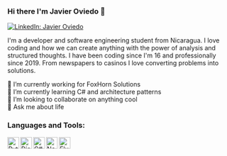 ### Hi there I'm Javier Oviedo 👋

[![LinkedIn: Javier Oviedo](https://img.shields.io/badge/JavierOviedo-blue?style=flat-square&logo=Linkedin&logoColor=white&link=https://www.linkedin.com/in/javier-oviedo-brenes-3b42961b4/)](https://www.linkedin.com/in/javier-oviedo-brenes-3b42961b4/)

I'm a developer and software engineering student from Nicaragua. I love coding and how we can create anything with the power of analysis and structured thoughts.
I have been coding since I'm 16 and professionally since 2019. From newspapers to casinos I love converting problems into solutions.

🔭 I’m currently working for FoxHorn Solutions <br/>
🌱 I’m currently learning C# and architecture patterns<br/>
👯 I’m looking to collaborate on anything cool <br/>
💬 Ask me about life <br/>

<!--
**Javen17/Javen17** is a ✨ _special_ ✨ repository because its `README.md` (this file) appears on your GitHub profile.

Here are some ideas to get you started:

- 🔭 I’m currently working on ...
- 🌱 I’m currently learning ...
- 👯 I’m looking to collaborate on ...
- 🤔 I’m looking for help with ...
- 💬 Ask me about ...
- 📫 How to reach me: ...
- 😄 Pronouns: ...
- ⚡ Fun fact: ...
-->

### Languages and Tools:
<img  align="left" alt="Python" width="26px" src="https://img.icons8.com/color/48/000000/python.png"/>
<img align="left" alt="Django" width="26px" src="https://png2.cleanpng.com/sh/2703bc253ac00b7e954071f24cb1cf89/L0KzQYm3WMA2N5hmepH0aYP2gLBuTfRraZ9sh595eYTrf7A0gB9ueKZ5feQ2aXPyfsS0jP9od151hAR9YXLvdX71hgR4d6NwRdZzYX7qf373mgRpd58yitdscoXshL7sjwQufJJ4g586LUXlRoi7WPY0QGdrTKoBLkm0SYK4VcU4OWY4S6YENUW2SYa8UsgveJ9s/kisspng-django-python-computer-icons-logo-portable-network-django-python-recruitment-task-1-5b6748f386f486.9191155715334955395528.png"/>
<img align="left" alt="C#"  width="26px" src="https://img.icons8.com/color/48/000000/c-sharp-logo.png"/>
<img align="left" alt="NetCore" width="26px" src="https://upload.wikimedia.org/wikipedia/commons/thumb/e/ee/.NET_Core_Logo.svg/1024px-.NET_Core_Logo.svg.png" />
<img align="left" alt="Flutter" width="26px" src="https://cdn.iconscout.com/icon/free/png-256/flutter-2038877-1720090.png" />
<br/>
